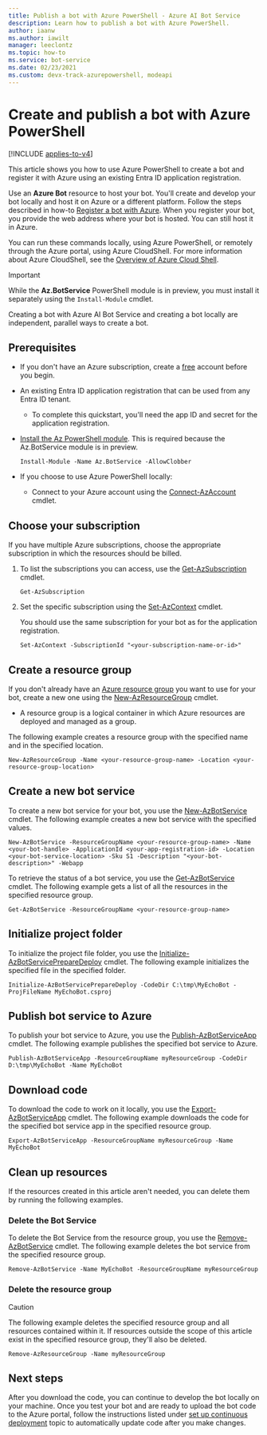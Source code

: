 ```yaml
---
title: Publish a bot with Azure PowerShell - Azure AI Bot Service
description: Learn how to publish a bot with Azure PowerShell.
author: iaanw
ms.author: iawilt
manager: leeclontz
ms.topic: how-to
ms.service: bot-service
ms.date: 02/23/2021
ms.custom: devx-track-azurepowershell, modeapi
---
```


# Create and publish a bot with Azure PowerShell

[!INCLUDE [applies-to-v4](../includes/applies-to-v4-current.md)]

This article shows you how to use Azure PowerShell to create a bot and register it with Azure using an existing Entra ID application registration.

Use an **Azure Bot** resource to host your bot.
You'll create and develop your bot locally and host it on Azure or a different platform. Follow the steps described in how-to [Register a bot with Azure](../bot-service-quickstart-registration.md). When you register your bot, you provide the web address where your bot is hosted. You can still host it in Azure.
    <!--?Should the lead in be "...and host it on any platform?-->

You can run these commands locally, using Azure PowerShell, or remotely through the Azure portal, using Azure CloudShell. For more information about Azure CloudShell, see the [Overview of Azure Cloud Shell](/azure/cloud-shell/overview).

> [!IMPORTANT]
> While the **Az.BotService** PowerShell module is in preview, you must install it separately using the `Install-Module` cmdlet.

Creating a bot with Azure AI Bot Service and creating a bot locally are independent, parallel ways to create a bot.

## Prerequisites

- If you don't have an Azure subscription, create a [free](https://azure.microsoft.com/free/)
  account before you begin.

- An existing Entra ID application registration that can be used from any Entra ID tenant.
  - To complete this quickstart, you'll need the app ID and secret for the application registration.

- [Install the Az PowerShell module](/powershell/azure/install-az-ps). This is required because the Az.BotService module is in preview.

  ```azurepowershell-interactive
  Install-Module -Name Az.BotService -AllowClobber
  ```

- If you choose to use Azure PowerShell locally:
  - Connect to your Azure account using the
    [Connect-AzAccount](/powershell/module/az.accounts/connect-azaccount) cmdlet.

## Choose your subscription

If you have multiple Azure subscriptions, choose the appropriate subscription in which the resources should be billed.

1. To list the subscriptions you can access, use the [Get-AzSubscription](/powershell/module/az.accounts/get-azsubscription) cmdlet.

    ```azurepowershell-interactive
    Get-AzSubscription
    ```

1. Set the specific subscription using the [Set-AzContext](/powershell/module/az.accounts/set-azcontext) cmdlet.

    You should use the same subscription for your bot as for the application registration.

    ```azurepowershell-interactive
    Set-AzContext -SubscriptionId "<your-subscription-name-or-id>"
    ```

## Create a resource group

If you don't already have an [Azure resource group](/azure/azure-resource-manager/management/overview) you want to use for your bot, create a new one using the [New-AzResourceGroup](/powershell/module/az.resources/new-azresourcegroup) cmdlet.

- A resource group is a logical container in which Azure resources are deployed and managed as a group.

The following example creates a resource group with the specified name and in the specified location.

```azurepowershell-interactive
New-AzResourceGroup -Name <your-resource-group-name> -Location <your-resource-group-location>
```

## Create a new bot service

To create a new bot service for your bot, you use the [New-AzBotService](/powershell/module/az.botservice/new-azbotservice)
cmdlet. The following example creates a new bot service with the specified values.

```azurepowershell-interactive
New-AzBotService -ResourceGroupName <your-resource-group-name> -Name <your-bot-handle> -ApplicationId <your-app-registration-id> -Location <your-bot-service-location> -Sku S1 -Description "<your-bot-description>" -Webapp
```

<!-- Will need to provide the secret when prompted for it. -->
<!--Unable to complete this step.-->

To retrieve the status of a bot service, you use the
[Get-AzBotService](/powershell/module/az.botservice/get-azbotservice) cmdlet. The following example
gets a list of all the resources in the specified resource group.
<!--?How do you get the status of each service/resource?-->

```azurepowershell-interactive
Get-AzBotService -ResourceGroupName <your-resource-group-name>
```

## Initialize project folder

To initialize the project file folder, you use the
[Initialize-AzBotServicePrepareDeploy](/powershell/module/az.botservice/initialize-azbotservicepreparedeploy)
cmdlet. The following example initializes the specified file in the specified folder.
<!--?What about the languages other than C#?-->

```azurepowershell-interactive
Initialize-AzBotServicePrepareDeploy -CodeDir C:\tmp\MyEchoBot -ProjFileName MyEchoBot.csproj
```

## Publish bot service to Azure

To publish your bot service to Azure, you use the
[Publish-AzBotServiceApp](/powershell/module/az.botservice/publish-azbotserviceapp) cmdlet. The
following example publishes the specified bot service to Azure.

```azurepowershell-interactive
Publish-AzBotServiceApp -ResourceGroupName myResourceGroup -CodeDir D:\tmp\MyEchoBot -Name MyEchoBot
```

## Download code

To download the code to work on it locally, you use the
[Export-AzBotServiceApp](/powershell/module/az.botservice/export-azbotserviceapp) cmdlet. The
following example downloads the code for the specified bot service app in the specified resource
group.

```azurepowershell-interactive
Export-AzBotServiceApp -ResourceGroupName myResourceGroup -Name MyEchoBot
```

## Clean up resources

If the resources created in this article aren't needed, you can delete them by running the following
examples.

### Delete the Bot Service

To delete the Bot Service from the resource group, you use the
[Remove-AzBotService](/powershell/module/az.botservice/remove-azbotservice)
cmdlet. The following example deletes the bot service from the specified resource group.

```azurepowershell-interactive
Remove-AzBotService -Name MyEchoBot -ResourceGroupName myResourceGroup
```

### Delete the resource group

> [!CAUTION]
> The following example deletes the specified resource group and all resources contained within it.
> If resources outside the scope of this article exist in the specified resource group, they'll
> also be deleted.

```azurepowershell-interactive
Remove-AzResourceGroup -Name myResourceGroup
```

## Next steps

After you download the code, you can continue to develop the bot locally on your machine. Once you
test your bot and are ready to upload the bot code to the Azure portal, follow the instructions
listed under [set up continuous deployment](../bot-service-build-continuous-deployment.md) topic to
automatically update code after you make changes.
